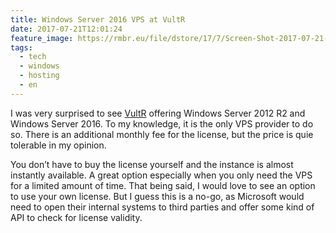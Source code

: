 ```yaml
---
title: Windows Server 2016 VPS at VultR
date: 2017-07-21T12:01:24
feature_image: https://rmbr.eu/file/dstore/17/7/Screen-Shot-2017-07-21-at-07.56.19_dswr7s.png
tags:
  - tech
  - windows
  - hosting
  - en
---
```

I was very surprised to see [VultR](https://www.vultr.com/) offering Windows Server 2012 R2 and Windows Server 2016. To my knowledge, it is the only VPS provider to do so. There is an additional monthly fee for the license, but the price is quie tolerable in my opinion.

You don’t have to buy the license yourself and the instance is almost instantly available. A great option especially when you only need the VPS for a limited amount of time. That being said, I would love to see an option to use your own license. But I guess this is a no-go, as Microsoft would need to open their internal systems to third parties and offer some kind of API to check for license validity.
